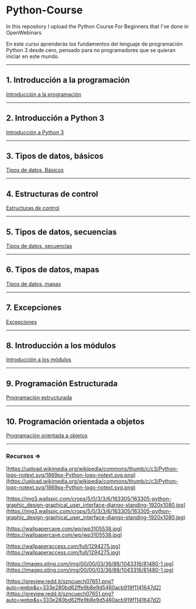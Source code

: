 # Python-Course

In this repository I upload the Python Course For Beginners that I've done in OpenWebinars

En este curso aprenderás los fundamentos del lenguaje de programación Python 3 desde cero, pensado para no programadores que se quieran iniciar en este mundo.

---

## 1. Introducción a la programación

[Introducción a la programación](https://www.notion.so/Introducci-n-a-la-programaci-n-00f19d2f3a5c47a7927efca577311ba6)

---

## 2. Introducción a Python 3

[Introducción a Python 3](https://www.notion.so/Introducci-n-a-Python-3-fc5c9b9983da422395d1db225bcd57d4)

---

## 3. Tipos de datos, básicos

[Tipos de datos, Básicos](https://www.notion.so/Tipos-de-datos-B-sicos-4eb667946e5a4c50a986f050cd729f2e)

---

## 4. Estructuras de control

[Estructuras de control](https://www.notion.so/Estructuras-de-control-7547298c097145c49b0876e3145a27f0)

---

## 5. Tipos de datos, secuencias

[Tipos de datos, secuencias](https://www.notion.so/Tipos-de-datos-secuencias-244dc19e80a843d3aab74c64acaf8322)

---

## 6. Tipos de datos, mapas

[Tipos de datos, mapas](https://www.notion.so/Tipos-de-datos-mapas-f6dec2a80d694453aec5c1d3640a8e57)

---

## 7. Excepciones

[Excepciones](https://www.notion.so/Excepciones-697a0eb7467540faa430e301e9a108ed)

---

## 8. Introducción a los módulos

[Introducción a los módulos](https://www.notion.so/Introducci-n-a-los-m-dulos-c37ecce65b714658bfcbde187863c40a)

---

## 9. Programación Estructurada

[Programación estructurada](https://www.notion.so/Programaci-n-estructurada-c43ac54ed6924e779fe828729213ccad)

---

## 10. Programación orientada a objetos

[Programación orientada a objetos](https://www.notion.so/Programaci-n-orientada-a-objetos-77fd9beec4d943c594525557f18693c3)

---

### Recursos ⇒

[https://upload.wikimedia.org/wikipedia/commons/thumb/c/c3/Python-logo-notext.svg/1869px-Python-logo-notext.svg.png](https://upload.wikimedia.org/wikipedia/commons/thumb/c/c3/Python-logo-notext.svg/1869px-Python-logo-notext.svg.png)

[https://img3.wallspic.com/crops/5/0/3/3/6/163305/163305-python-graphic_design-graphical_user_interface-django-standing-1920x1080.jpg](https://img3.wallspic.com/crops/5/0/3/3/6/163305/163305-python-graphic_design-graphical_user_interface-django-standing-1920x1080.jpg)

[https://wallpapercave.com/wp/wp3105538.jpg](https://wallpapercave.com/wp/wp3105538.jpg)

[https://wallpaperaccess.com/full/1294275.jpg](https://wallpaperaccess.com/full/1294275.jpg)

[https://images.pling.com/img/00/00/03/36/88/1043316/81480-1.jpg](https://images.pling.com/img/00/00/03/36/88/1043316/81480-1.jpg)

[https://preview.redd.it/szncuech07651.png?auto=webp&s=333e280bd62ffe9b8e9d5460acb919f1141647d2](https://preview.redd.it/szncuech07651.png?auto=webp&s=333e280bd62ffe9b8e9d5460acb919f1141647d2)
